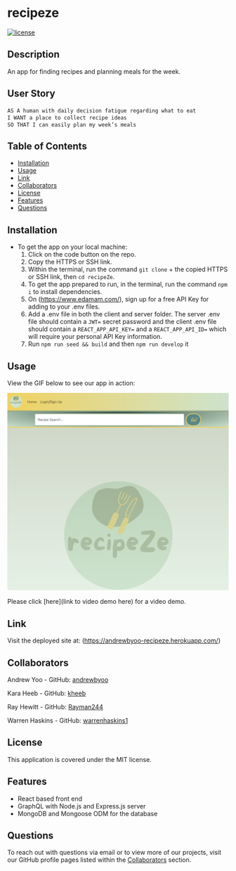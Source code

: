 # recipeze
[![license](https://img.shields.io/badge/license-MIT-blue)](./LICENSE)
## Description
An app for finding recipes and planning meals for the week.

## User Story
```
AS A human with daily decision fatigue regarding what to eat
I WANT a place to collect recipe ideas
SO THAT I can easily plan my week’s meals
```

## Table of Contents
- [Installation](#installation)
- [Usage](#usage)
- [Link](#link)
- [Collaborators](#collaborators)
- [License](#license)
- [Features](#features)
- [Questions](#questions)

## Installation
- To get the app on your local machine:
  1. Click on the code button on the repo.
  2. Copy the HTTPS or SSH link.
  3. Within the terminal, run the command `git clone` + the copied HTTPS or SSH link, then `cd recipeZe`.
  4. To get the app prepared to run, in the terminal, run the command `npm i` to install dependencies.
  6. On (https://www.edamam.com/), sign up for a free API Key for adding to your .env files.
  5. Add a .env file in both the client and server folder. The server .env file should contain a `JWT=` secret password and the client .env file should contain a `REACT_APP_API_KEY=` and a `REACT_APP_API_ID=` which will require your personal API Key information.
  6. Run `npm run seed && build` and then `npm run develop`
it
## Usage
View the GIF below to see our app in action:

![recipeze screenshot](./assets/recipeze-screenshot.png)

Please click [here](link to video demo here) for a video demo.

## Link
Visit the deployed site at: (https://andrewbyoo-recipeze.herokuapp.com/)

## Collaborators
Andrew Yoo - GitHub: [andrewbyoo](https://github.com/andrewbyoo)

Kara Heeb - GitHub: [kheeb](https://github.com/kheeb)

Ray Hewitt - GitHub: [Rayman244](https://github.com/Rayman244)

Warren Haskins - GitHub: [warrenhaskins1](https://github.com/warrenhaskins1)

## License
This application is covered under the MIT license.

## Features
- React based front end
- GraphQL with Node.js and Express.js server
- MongoDB and Mongoose ODM for the database

## Questions
To reach out with questions via email or to view more of our projects, visit our GitHub profile pages listed within the [Collaborators](#collaborators) section.
